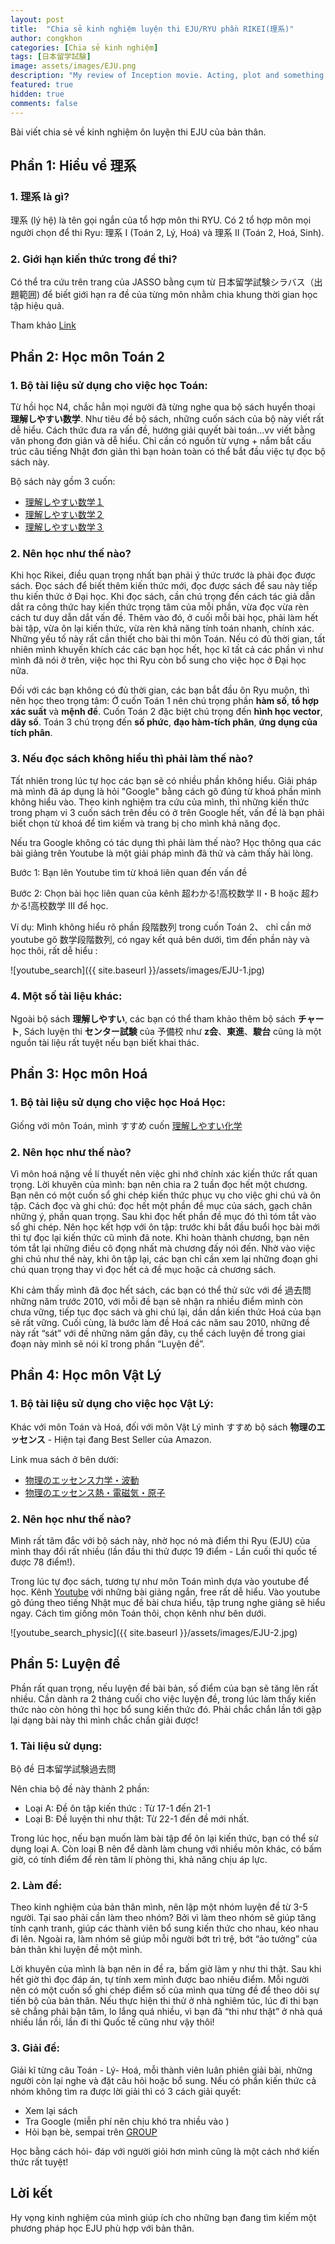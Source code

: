 ```yaml
---
layout: post
title:  "Chia sẻ kinh nghiệm luyện thi EJU/RYU phần RIKEI(理系)"
author: congkhon
categories: [Chia sẻ kinh nghiệm]
tags: [日本留学試験]
image: assets/images/EJU.png
description: "My review of Inception movie. Acting, plot and something else in this short description."
featured: true
hidden: true
comments: false
---
```


Bài viết chia sẻ về kinh nghiệm ôn luyện thi EJU của bản thân.


## Phần 1: Hiểu về 理系

### 1. 理系 là gì?
理系 (lý hệ) là tên gọi ngắn của tổ hợp môn thi RYU. Có 2 tổ hợp môn mọi người chọn để thi Ryu: 理系 I (Toán 2, Lý, Hoá)  và 理系 II (Toán 2, Hoá, Sinh).

### 2. Giới hạn kiến thức trong đề thi?
Có thể tra cứu trên trang của JASSO bằng cụm từ 日本留学試験シラバス（出題範囲) để biết giới hạn ra đề của từng môn nhằm chia khung thời gian học tập hiệu quả.

Tham khảo [Link](https://www.jasso.go.jp/ryugaku/study_j/eju/examinee/syllabus/index.html)


## Phần 2: Học môn Toán 2

### 1. Bộ tài liệu sử dụng cho việc học Toán:
Từ hồi học N4, chắc hẳn mọi người đã từng nghe qua bộ sách huyển thoại __理解しやすい数学__. Như tiêu đề bộ sách, những cuốn sách của bộ này viết rất dễ hiểu. Cách thức đưa ra vấn đề, hướng giải quyết bài toán...vv viết bằng văn phong đơn giản và dễ hiểu. Chỉ cần có nguồn từ vựng + nắm bắt cấu trúc câu tiếng Nhật đơn giản thì bạn hoàn toàn có thể bắt đầu việc tự đọc bộ sách này. 

Bộ sách này gồm 3 cuốn:
- [理解しやすい数学１](http://amzn.asia/8DBxiuI)
- [理解しやすい数学２](http://amzn.asia/1xCN8I2)
- [理解しやすい数学３](http://amzn.asia/8wpWnQa)

### 2. Nên học như thế nào?
Khi học Rikei, điều quan trọng nhất bạn phải ý thức trước là phải đọc được sách. Đọc sách để biết thêm kiến thức mới, đọc được sách để sau này tiếp thu kiến thức ở Đại học. Khi đọc sách, cần chú trọng đến cách tác giả dẫn dắt ra công thức hay kiến thức trọng tâm của mỗi phần, vừa đọc vừa rèn cách tư duy dẫn dắt vấn đề. Thêm vào đó, ở cuối mỗi bài học, phải làm hết bài tập, vừa ôn lại kiến thức, vừa rèn khả năng tính toán nhanh, chính xác. Những yếu tố này rất cần thiết cho bài thi môn Toán. Nếu có đủ thời gian, tất nhiên mình khuyến khích
các các bạn học hết, học kĩ tất cả các phần vì như mình đã nói ở trên, việc học thi Ryu còn bổ sung cho việc học ở Đại học nữa.

Đối với các bạn không có đủ thời gian, các bạn bắt đầu ôn Ryu muộn, thì nên học theo trọng tâm: Ở cuốn Toán 1 nên chú trọng phần __hàm số__, __tổ hợp xác suất__ và __mệnh đề__. Cuốn Toán 2 đặc biệt chú trọng đến __hình học vector__, __dãy số__. Toán 3 chú trọng đến __số phức__, __đạo hàm-tích phân__, __ứng dụng của tích phân__.

### 3. Nếu đọc sách không hiểu thì phải làm thế nào?
Tất nhiên trong lúc tự học các bạn sẽ có nhiều phần không hiểu. Giải pháp mà mình đã áp dụng là hỏi "Google" bằng cách gõ đúng từ khoá phần mình không hiểu vào. Theo kinh nghiệm tra cứu của mình, thì những kiến thức trong phạm vi 3 cuốn sách trên đều có ở trên Google hết, vấn đề là bạn phải biết chọn từ khoá để tìm kiếm và trang bị cho mình khả năng đọc.

Nếu tra Google không có tác dụng thì phải làm thế nào? Học thông qua các bài giảng trên Youtube là một giải pháp mình đã thử và cảm thấy hài lòng. 

Bước 1: Bạn lên Youtube tìm từ khoá liên quan đến vấn đề

Bước 2: Chọn bài học liên quan của kênh 超わかる!高校数学 II・B hoặc 超わかる!高校数学 III để học.

Ví dụ: Mình không hiểu rõ phần 段階数列 trong cuốn Toán 2、 chỉ cần mở youtube gõ 数学段階数列, có ngay kết quả bên dưới, tìm đến phần này và học thôi, rất dễ hiểu : 

![youtube_search]({{ site.baseurl }}/assets/images/EJU-1.jpg)

### 4. Một số tài liệu khác:
Ngoài bộ sách __理解しやすい__, các bạn có thể tham khảo thêm bộ sách __チャート__, Sách luyện thi __センター試験__ của 予備校 như __z会__、__東進__、__駿台__ cũng là một nguồn tài liệu rất tuyệt nếu bạn biết khai thác.


## Phần 3: Học môn Hoá

### 1. Bộ tài liệu sử dụng cho việc học Hoá Học:
Giống với môn Toán, mình すすめ cuốn [理解しやすい化学](http://amzn.asia/3Pqi2Rp)

### 2. Nên học như thế nào?
Vì môn hoá nặng về lí thuyết nên việc ghi nhớ chính xác kiến thức rất quan trọng. Lời khuyên của mình: bạn nên chia ra 2 tuần đọc hết một chương. Bạn nên có một cuốn sổ ghi chép kiến thức phục vụ cho việc ghi chú và ôn tập. Cách đọc và ghi chú: đọc hết một phần đề mục của sách, gạch chân những ý, phần quan trọng. Sau khi đọc hết phần đề mục đó thì tóm tắt vào sổ ghi chép. Nên học kết hợp với ôn tập: trước khi bắt đầu buổi học bài mới thì tự đọc lại kiến thức cũ mình đã note. Khi hoàn thành chương, bạn nên tóm tắt lại những điều cô đọng nhất mà chương đấy nói đến. Nhờ vào việc ghi chú như thế này, khi ôn tập lại, các bạn chỉ cần xem lại những đoạn ghi chú quan trọng thay vì đọc hết cả đề mục hoặc cả chương sách.

Khi cảm thấy mình đã đọc hết sách, các bạn có thể thử sức với đề 過去問 những năm trước 2010, với mỗi đề bạn sẽ nhận ra nhiều điểm mình còn chưa vững, tiếp tục đọc sách và ghi chú lại, dần dần kiến thức Hoá của bạn sẽ rất vững. Cuối cùng, là bước làm đề Hoá các năm sau 2010, những đề này rất “sát” với đề những năm gần đây, cụ thể cách luyện đề trong giai đoạn này mình sẽ nói kĩ trong phần “Luyện đề”.


## Phần 4: Học môn Vật Lý

### 1. Bộ tài liệu sử dụng cho việc học Vật Lý:
Khác với môn Toán và Hoá, đối với môn Vật Lý mình すすめ bộ sách __物理のエッセンス__ - Hiện tại đang Best Seller của Amazon.

Link mua sách ở bên dưới:
- [物理のエッセンス力学・波動](http://amzn.asia/20blaAT)
- [物理のエッセンス熱・電磁気・原子](http://amzn.asia/gyTtdKC)

### 2. Nên học như thế nào?
Mình rất tâm đắc với bộ sách này, nhờ học nó mà điểm thi Ryu (EJU) của mình thay đổi rất nhiều (lần đầu thi thử được 19 điểm - Lần cuối thi quốc tế được 78 điểm!). 

Trong lúc tự đọc sách, tương tự như môn Toán mình dựa vào youtube để học. Kênh [Youtube](https://www.youtube.com/channel/UCcj-cHmS0uD91MLjtdiN89Q/videos) với những bài giảng ngắn, free rất dễ hiểu. Vào youtube gõ đúng theo tiếng Nhật mục đề bài chưa hiểu, tập trung nghe giảng sẽ hiểu ngay. Cách tìm giống môn Toán thôi, chọn kênh như bên dưới.

![youtube_search_physic]({{ site.baseurl }}/assets/images/EJU-2.jpg)


## Phần 5: Luyện đề

Phần rất quan trọng, nếu luyện đề bài bản, số điểm của bạn sẽ tăng lên rất nhiều. Cần dành ra 2 tháng cuối cho việc luyện đề, trong lúc làm thấy kiến thức nào còn hỏng thì học bổ sung kiến thức đó. Phải chắc chắn lần tới gặp lại dạng bài này thì mình chắc chắn giải được!

### 1. Tài liệu sử dụng: 
Bộ đề 日本留学試験過去問

Nên chia bộ đề này thành 2 phần:
+ Loại A: Đề ôn tập kiến thức : Từ 17-1 đến 21-1
+ Loại B: Đề luyện thi như thật: Từ 22-1 đến đề mới nhất.

Trong lúc học, nếu bạn muốn làm bài tập để ôn lại kiến thức, bạn có thể sử dụng loại A. Còn loại B nên để dành làm chung với nhiều môn khác, có bấm giờ, có tính điểm để rèn tâm lí phòng thi, khả năng chịu áp lực. 

### 2. Làm đề: 
Theo kinh nghiệm của bản thân mình, nên lập một nhóm luyện đề từ 3-5 người. Tại sao phải cần làm theo nhóm? Bởi vì làm theo nhóm sẽ giúp tăng tính cạnh tranh, giúp các thành viên bổ sung kiến thức cho nhau, kéo nhau đi lên. Ngoài ra, làm nhóm sẽ giúp mỗi người bớt trì trệ, bớt “ảo tưởng” của bản thân khi luyện đề một mình. 

Lời khuyên của mình là bạn nên in đề ra, bấm giờ làm y như thi thật. Sau khi hết giờ thì đọc đáp án, tự tính xem mình được bao nhiêu điểm. Mỗi người nên có một cuốn sổ ghi chép điểm số của mình qua từng đề để theo dõi sự tiến bộ của bản thân. Nếu thực hiện thi thử ở nhà nghiêm túc, lúc đi thi bạn sẽ chẳng phải bận tâm, lo lắng quá nhiều, vì bạn đã “thi như thật” ở nhà quá nhiều lần rồi, lần đi thi Quốc tế cũng như vậy thôi!

### 3. Giải đề: 
Giải kĩ từng câu Toán - Lý- Hoá, mỗi thành viên luân phiên giải bài, những người còn lại nghe và đặt câu hỏi hoặc bổ sung. Nếu có phần kiến thức cả nhóm không tìm ra được lời giải thì có 3 cách giải quyết:
-	Xem lại sách
- Tra Google (miễn phí nên chịu khó tra nhiều vào )
-	Hỏi bạn bè, sempai trên [GROUP](https://www.facebook.com/groups/646618712756333)

Học bằng cách hỏi- đáp với người giỏi hơn mình cũng là một cách nhớ kiến thức rất tuyệt! 

## Lời kết
Hy vọng kinh nghiệm của mình giúp ích cho những bạn đang tìm kiếm một phương pháp học EJU phù hợp với bản thân.

